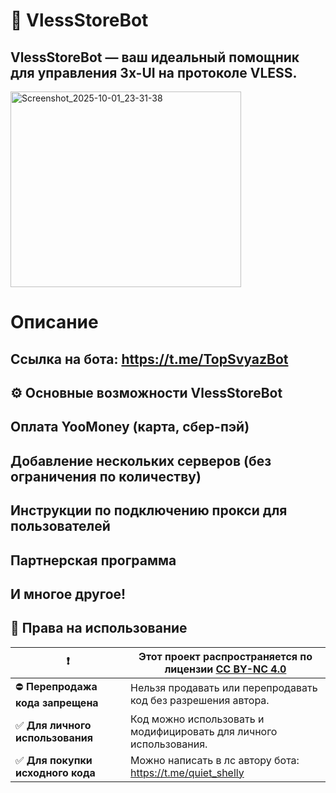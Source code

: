 # 🚀 VlessStoreBot

## **VlessStoreBot** — ваш идеальный помощник для управления 3x-UI на протоколе VLESS.

<img width="369" height="313" alt="Screenshot_2025-10-01_23-31-38" src="https://github.com/user-attachments/assets/bdfa69b6-9269-425d-b863-e8b5a5817ce3" />

# Описание

## Ссылка на бота: https://t.me/TopSvyazBot

## ⚙️ Основные возможности VlessStoreBot
## Оплата YooMoney (карта, сбер-пэй)
## Добавление нескольких серверов (без ограничения по количеству)
## Инструкции по подключению прокси для пользователей
## Партнерская программа
## И многое другое!

## 🚨 Права на использование

| ❗                                | **Этот проект распространяется по лицензии [CC BY-NC 4.0](LICENSE)** |
|----------------------------------|----------------------------------------------------------------------|
| ⛔ **Перепродажа кода запрещена** | Нельзя продавать или перепродавать код без разрешения автора.        |
| ✅ **Для личного использования**  | Код можно использовать и модифицировать для личного использования.   |
| ✅ **Для покупки исходного кода** | Можно написать в лс автору бота: https://t.me/quiet_shelly           |
